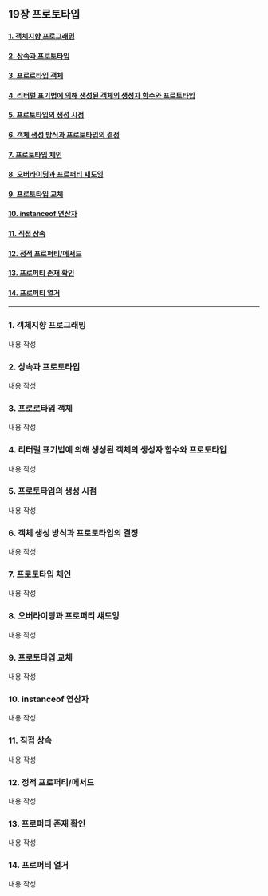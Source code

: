 ## 19장 프로토타입

#### [1. 객체지향 프로그래밍](#1-객체지향-프로그래밍-1)
#### [2. 상속과 프로토타입](#2-상속과-프로토타입-1)
#### [3. 프로로타입 객체](#3-프로로타입-객체-1)
#### [4. 리터럴 표기법에 의해 생성된 객체의 생성자 함수와 프로토타입](#4-리터럴-표기법에-의해-생성된-객체의-생성자-함수와-프로토타입-1)
#### [5. 프로토타입의 생성 시점](#5-프로토타입의-생성-시점-1)
#### [6. 객체 생성 방식과 프로토타입의 결정](#6-객체-생성-방식과-프로토타입의-결정-1)
#### [7. 프로토타입 체인](#7-프로토타입-체인-1)
#### [8. 오버라이딩과 프로퍼티 섀도잉](#8-오버라이딩과-프로퍼티-섀도잉-1)
#### [9. 프로토타입 교체](#9-프로토타입-교체-1)
#### [10. instanceof 연산자](#10-instanceof-연산자-1)
#### [11. 직접 상속](#11-직접-상속-1)
#### [12. 정적 프로퍼티/메서드](#12-정적-프로퍼티/메서드-1)
#### [13. 프로퍼티 존재 확인](#13-프로퍼티-존재-확인-1)
#### [14. 프로퍼티 열거](#14-프로퍼티-열거-1)

***

### 1. 객체지향 프로그래밍

내용 작성

### 2. 상속과 프로토타입

내용 작성

### 3. 프로로타입 객체

내용 작성

### 4. 리터럴 표기법에 의해 생성된 객체의 생성자 함수와 프로토타입

내용 작성

### 5. 프로토타입의 생성 시점

내용 작성

### 6. 객체 생성 방식과 프로토타입의 결정

내용 작성

### 7. 프로토타입 체인

내용 작성

### 8. 오버라이딩과 프로퍼티 섀도잉

내용 작성

### 9. 프로토타입 교체

내용 작성

### 10. instanceof 연산자

내용 작성

### 11. 직접 상속

내용 작성

### 12. 정적 프로퍼티/메서드

내용 작성

### 13. 프로퍼티 존재 확인

내용 작성

### 14. 프로퍼티 열거

내용 작성


